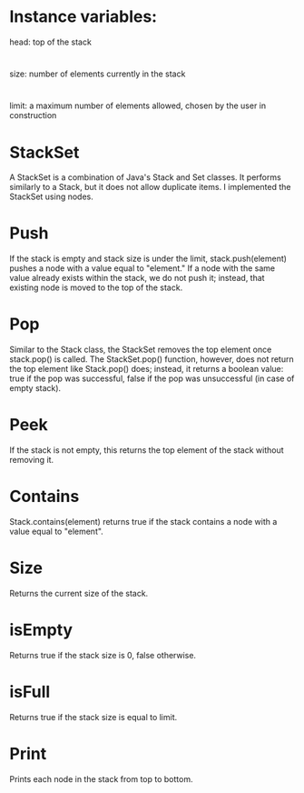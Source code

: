 # Instance variables:
head: top of the stack
#
size: number of elements currently in the stack
#
limit: a maximum number of elements allowed, chosen by the user in construction

# StackSet
A StackSet is a combination of Java's Stack and Set classes. It performs similarly to a Stack, but it does not allow duplicate items. I implemented the StackSet using nodes.

# Push
If the stack is empty and stack size is under the limit, stack.push(element) pushes a node with a value equal to "element." If a node with the same value already exists within the stack, we do not push it; instead, that existing node is moved to the top of the stack.

# Pop
Similar to the Stack class, the StackSet removes the top element once stack.pop() is called. The StackSet.pop() function, however, does not return the top element like Stack.pop() does; instead, it returns a boolean value: true if the pop was successful, false if the pop was unsuccessful (in case of empty stack).

# Peek
If the stack is not empty, this returns the top element of the stack without removing it.

# Contains
Stack.contains(element) returns true if the stack contains a node with a value equal to "element".

# Size
Returns the current size of the stack.

# isEmpty
Returns true if the stack size is 0, false otherwise.

# isFull
Returns true if the stack size is equal to limit.

# Print
Prints each node in the stack from top to bottom.
